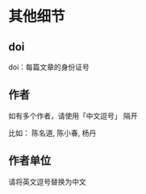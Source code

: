 # 其他细节

## doi

doi：每篇文章的身份证号


## 作者

如有多个作者，请使用「中文逗号」 隔开

比如： 陈名道, 陈小春, 杨丹


## 作者单位

请将英文逗号替换为中文
